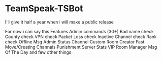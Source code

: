 # TeamSpeak-TSBot




I'll give it half a year when i will make a public release


For now i can say this
Features
Admin commands (30+) 
Bad name check 
County check 
VPN check 
Packet Loss check 
Inactive Channel check 
Rank check 
Offline Msg
Admin Status Channel 
Custom Room Creator 
Fast Move/Creating Channals Punishment 
Server Stats 
VIP Room Manager 
Msg Of The Day 
and few other things
